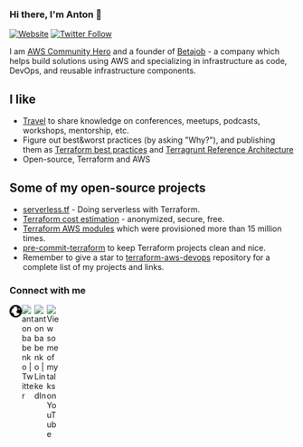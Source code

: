 ### Hi there, I'm Anton 👋

[![Website](https://img.shields.io/website?label=antonbabenko.com&style=for-the-badge&url=https%3A%2F%2Fwww.antonbabenko.com)](https://www.antonbabenko.com)
[![Twitter Follow](https://img.shields.io/twitter/follow/antonbabenko?color=1DA1F2&logo=twitter&style=for-the-badge)](https://twitter.com/intent/follow?original_referer=https%3A%2F%2Fgithub.com%2Fantonbabenko&screen_name=antonbabenko)

I am [AWS Community Hero][aws-hero] and a founder of [Betajob][betajob] - a company which helps build solutions using AWS and specializing in infrastructure as code, DevOps, and reusable infrastructure components.


## I like

- [Travel](https://twitter.com/antonbabenko/status/1208503560733896706) to share knowledge on conferences, meetups, podcasts, workshops, mentorship, etc.
- Figure out best&worst practices (by asking "Why?"), and publishing them as [Terraform best practices](https://www.terraform-best-practices.com) and [Terragrunt Reference Architecture](https://github.com/antonbabenko/terragrunt-reference-architecture)
- Open-source, Terraform and AWS


## Some of my open-source projects

- [serverless.tf](https://serverless.tf) - Doing serverless with Terraform.
- [Terraform cost estimation](https://github.com/antonbabenko/terraform-cost-estimations) - anonymized, secure, free.
- [Terraform AWS modules](https://github.com/terraform-aws-modules) which were provisioned more than 15 million times.
- [pre-commit-terraform](https://github.com/antonbabenko/pre-commit-terraform) to keep Terraform projects clean and nice.
- Remember to give a star to [terraform-aws-devops](https://github.com/antonbabenko/terraform-aws-devops) repository for a complete list of my projects and links.


### Connect with me

[<img align="left" alt="antonbabenko.com" width="22px" src="https://raw.githubusercontent.com/iconic/open-iconic/master/svg/globe.svg" />][website]
[<img align="left" alt="antonbabenko | Twitter" width="22px" src="https://cdn.jsdelivr.net/npm/simple-icons@v3/icons/twitter.svg" />][twitter]
[<img align="left" alt="antonbabenko | LinkedIn" width="22px" src="https://cdn.jsdelivr.net/npm/simple-icons@v3/icons/linkedin.svg" />][linkedin]
[<img align="left" alt="View some of my talks on YouTube" width="22px" src="https://cdn.jsdelivr.net/npm/simple-icons@v3/icons/youtube.svg" />][youtube]


[aws-hero]: https://aws.amazon.com/developer/community/heroes/anton-babenko/
[betajob]: https://www.betajob.com
[website]: https://www.antonbabenko.com
[twitter]: https://twitter.com/antonbabenko
[linkedin]: https://linkedin.com/in/antonbabenko
[youtube]: https://www.youtube.com/playlist?list=PLvz1V_9d3uisERhsmZDSxXWx3ZwAdoEe7
